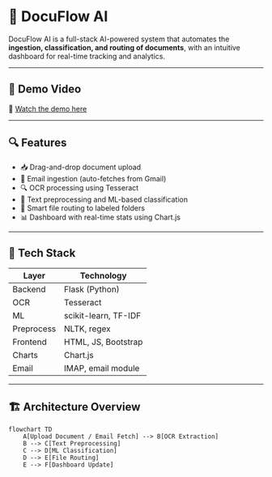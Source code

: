 # 📄 DocuFlow AI

DocuFlow AI is a full-stack AI-powered system that automates the **ingestion, classification, and routing of documents**, with an intuitive dashboard for real-time tracking and analytics.

---

## 🚀 Demo Video
🎥 [Watch the demo here](https://your-video-link.com)

---

## 🔍 Features

- 📥 Drag-and-drop document upload
- 📧 Email ingestion (auto-fetches from Gmail)
- 🔍 OCR processing using Tesseract
- 🧠 Text preprocessing and ML-based classification
- 📂 Smart file routing to labeled folders
- 📊 Dashboard with real-time stats using Chart.js

---

## 🧠 Tech Stack

| Layer      | Technology           |
|------------|----------------------|
| Backend    | Flask (Python)       |
| OCR        | Tesseract            |
| ML         | scikit-learn, TF-IDF |
| Preprocess | NLTK, regex          |
| Frontend   | HTML, JS, Bootstrap  |
| Charts     | Chart.js             |
| Email      | IMAP, email module   |

---

## 🏗️ Architecture Overview

```mermaid
flowchart TD
    A[Upload Document / Email Fetch] --> B[OCR Extraction]
    B --> C[Text Preprocessing]
    C --> D[ML Classification]
    D --> E[File Routing]
    E --> F[Dashboard Update]
